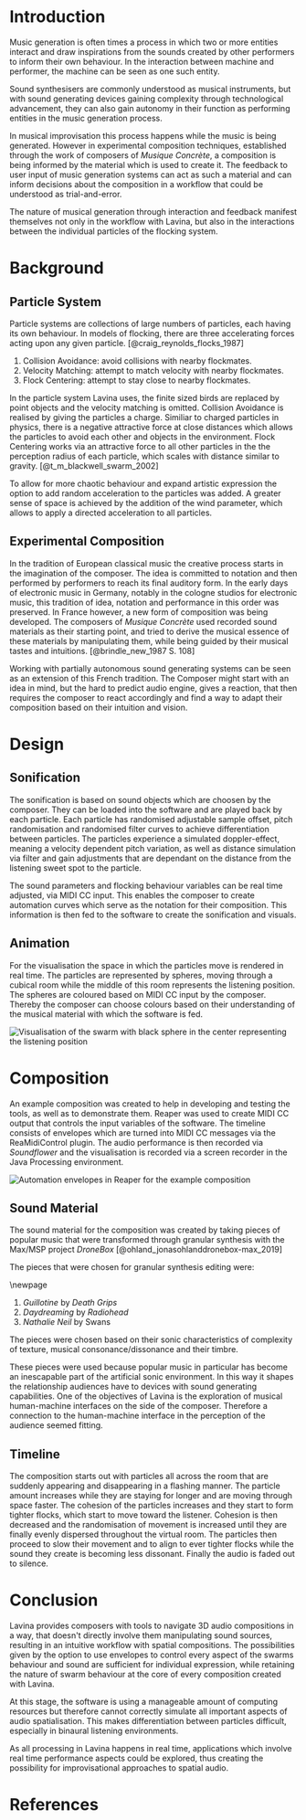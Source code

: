 # Introduction

Music generation is often times a process in which two or more entities interact and draw inspirations from the sounds created by other performers to inform their own behaviour. In the interaction between machine and performer, the machine can be seen as one such entity. 

Sound synthesisers are commonly understood as musical instruments, but with sound generating devices gaining complexity through technological advancement, they can also gain autonomy in their function as performing entities in the music generation process.

In musical improvisation this process happens while the music is being generated. However in experimental composition techniques, established through the work of composers of *Musique Concrète*, a composition is being informed by the material which is used to create it. The feedback to user input of music generation systems can act as such a material and can inform decisions about the composition in a workflow that could be understood as trial-and-error.

The nature of musical generation through interaction and feedback manifest themselves not only in the workflow with Lavina, but also in the interactions between the individual particles of the flocking system.

# Background

## Particle System

Particle systems are collections of large numbers of particles, each having its own behaviour. In models of flocking, there are three accelerating forces acting upon any given particle. [@craig_reynolds_flocks_1987]

1. Collision Avoidance: avoid collisions with nearby flockmates.
2. Velocity Matching: attempt to match velocity with nearby flockmates.
3. Flock Centering: attempt to stay close to nearby flockmates.

In the particle system Lavina uses, the finite sized birds are replaced by point objects and the velocity matching is omitted. Collision Avoidance is realised by giving the particles a charge. Similiar to charged particles in physics, there is a negative attractive force at close distances which allows the particles to avoid each other and objects in the environment. Flock Centering works via an attractive force to all other particles in the the perception radius of each particle, which scales with distance similar to gravity. [@t_m_blackwell_swarm_2002]

To allow for more chaotic behaviour and expand artistic expression the option to add random acceleration to the particles was added. A greater sense of space is achieved by the addition of the wind parameter, which allows to apply a directed acceleration to all particles.

## Experimental Composition

In the tradition of European classical music the creative process starts in the imagination of the composer. The idea is committed to notation and then performed by performers to reach its final auditory form. In the early days of electronic music in Germany, notably in the cologne studios for electronic music, this tradition of idea, notation and performance in this order was preserved. In France however, a new form of composition was being developed. The composers of *Musique Concrète* used recorded sound materials as their starting point, and tried to derive the musical essence of these materials by manipulating them, while being guided by their musical tastes and intuitions. [@brindle_new_1987 S. 108]

Working with partially autonomous sound generating systems can be seen as an extension of this French tradition. The Composer might start with an idea in mind, but the hard to predict audio engine, gives a reaction, that then requires the composer to react accordingly and find a way to adapt their composition based on their intuition and vision.

# Design

## Sonification

The sonification is based on sound objects which are choosen by the composer. They can be loaded into the software and are played back by each particle. Each particle has randomised adjustable sample offset, pitch randomisation and randomised filter curves to achieve differentiation between particles. The particles experience a simulated doppler-effect, meaning a velocity dependent pitch variation, as well as distance simulation via filter and gain adjustments that are dependant on the distance from the listening sweet spot to the particle.

The sound parameters and flocking behaviour variables can be real time adjusted, via MIDI CC input. This enables the composer to create automation curves which serve as the notation for their composition. This information is then fed to the software to create the sonification and visuals.

## Animation

For the visualisation the space in which the particles move is rendered in real time. The particles are represented by spheres, moving through a cubical room while the middle of this room represents the listening position. The spheres are coloured based on MIDI CC input by the composer. Thereby the composer can choose colours based on their understanding of the musical material with which the software is fed.

![Visualisation of the swarm with black sphere in the center representing the listening position](Graphics/particles.jpeg)

# Composition

An example composition was created to help in developing and testing the tools, as well as to demonstrate them. Reaper was used to create MIDI CC output that controls the input variables of the software. The timeline consists of envelopes which are turned into MIDI CC messages via the ReaMidiControl plugin. The audio performance is then recorded via *Soundflower* and the visualisation is recorded via a screen recorder in the Java Processing environment.

![Automation envelopes in Reaper for the example composition](Graphics/automation.jpeg)

## Sound Material

The sound material for the composition was created by taking pieces of popular music that were transformed through granular synthesis with the Max/MSP project *DroneBox* [@ohland_jonasohlanddronebox-max_2019]

The pieces that were chosen for granular synthesis editing were:

\newpage

1. *Guillotine* by *Death Grips*
2. *Daydreaming* by *Radiohead*
3. *Nathalie Neil* by Swans

The pieces were chosen based on their sonic characteristics of complexity of texture, musical consonance/dissonance and their timbre.

These pieces were used because popular music in particular has become an inescapable part of the artificial sonic environment. In this way it shapes the relationship audiences have to devices with sound generating capabilities. One of the objectives of Lavina is the exploration of musical human-machine interfaces on the side of the composer. Therefore a connection to the human-machine interface in the perception of the audience seemed fitting.

## Timeline

The composition starts out with particles all across the room that are suddenly appearing and disappearing in a flashing manner. The particle amount increases while they are staying for longer and are moving through space faster. The cohesion of the particles increases and they start to form tighter flocks, which start to move toward the listener. Cohesion is then decreased and the randomisation of movement is increased until they are finally evenly dispersed throughout the virtual room. The particles then proceed to slow their movement and to align to ever tighter flocks while the sound they create is becoming less dissonant. Finally the audio is faded out to silence. 

# Conclusion

Lavina provides composers with tools to navigate 3D audio compositions in a way, that doesn't directly involve them manipulating sound sources, resulting in an intuitive workflow with spatial compositions. The possibilities given by the option to use envelopes to control every aspect of the swarms behaviour and sound are sufficient for individual expression, while retaining the nature of swarm behaviour at the core of every composition created with Lavina.

At this stage, the software is using a manageable amount of computing resources but therefore cannot correctly simulate all important aspects of audio spatialisation. This makes differentiation between particles difficult, especially in binaural listening environments.

As all processing in Lavina happens in real time, applications which involve real time performance aspects could be explored, thus creating the possibility for improvisational approaches to spatial audio.

# References



